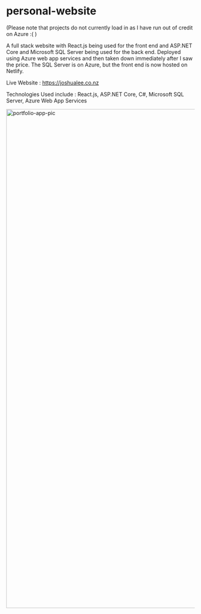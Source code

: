 # personal-website

(Please note that projects do not currently load in as I have run out of credit on Azure :(  )

A full stack website with React.js being used for the front end and ASP.NET Core and Microsoft SQL Server being used for the back end. 
Deployed using Azure web app services and then taken down immediately after I saw the price.
The SQL Server is on Azure, but the front end is now hosted on Netlify.

Live Website : https://joshualee.co.nz

Technologies Used include : React.js, ASP.NET Core, C#, Microsoft SQL Server, Azure Web App Services



<img width="1333" alt="portfolio-app-pic" src="https://user-images.githubusercontent.com/114985386/213418078-0dcfd512-71c8-474c-9c25-3c5a37010fa4.png">
